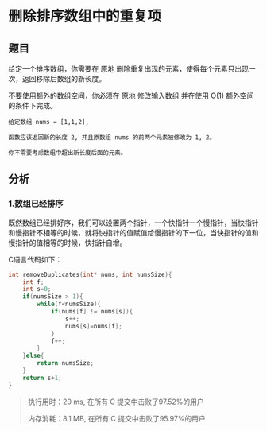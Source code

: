 # 删除排序数组中的重复项

## 题目

给定一个排序数组，你需要在 原地 删除重复出现的元素，使得每个元素只出现一次，返回移除后数组的新长度。

不要使用额外的数组空间，你必须在 原地 修改输入数组 并在使用 O(1) 额外空间的条件下完成。

```
给定数组 nums = [1,1,2], 

函数应该返回新的长度 2, 并且原数组 nums 的前两个元素被修改为 1, 2。 

你不需要考虑数组中超出新长度后面的元素。
```

##  分析

### 1.数组已经排序

既然数组已经排好序，我们可以设置两个指针，一个快指针一个慢指针，当快指针和慢指针不相等的时候，就将快指针的值赋值给慢指针的下一位，当快指针的值和慢指针的值相等的时候，快指针自增。

C语言代码如下：

```c
int removeDuplicates(int* nums, int numsSize){
    int f;
    int s=0;
    if(numsSize > 1){
        while(f<numsSize){
            if(nums[f] != nums[s]){
                s++;
                nums[s]=nums[f];
            }
            f++;
        }
    }else{
        return numsSize;
    }
    return s+1;
}
```

> 执行用时：20 ms, 在所有 C 提交中击败了97.52%的用户
>
> 内存消耗：8.1 MB, 在所有 C 提交中击败了95.97%的用户